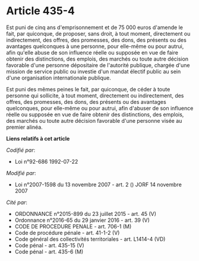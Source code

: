 # Article 435-4

Est puni de cinq ans d'emprisonnement et de 75 000 euros d'amende le fait, par quiconque, de proposer, sans droit, à tout
moment, directement ou indirectement, des offres, des promesses, des dons, des présents ou des avantages quelconques à une
personne, pour elle-même ou pour autrui, afin qu'elle abuse de son influence réelle ou supposée en vue de faire obtenir des
distinctions, des emplois, des marchés ou toute autre décision favorable d'une personne dépositaire de l'autorité publique,
chargée d'une mission de service public ou investie d'un mandat électif public au sein d'une organisation internationale
publique.

Est puni des mêmes peines le fait, par quiconque, de céder à toute personne qui sollicite, à tout moment, directement ou
indirectement, des offres, des promesses, des dons, des présents ou des avantages quelconques, pour elle-même ou pour autrui,
afin d'abuser de son influence réelle ou supposée en vue de faire obtenir des distinctions, des emplois, des marchés ou toute
autre décision favorable d'une personne visée au premier alinéa.

**Liens relatifs à cet article**

_Codifié par_:

  - Loi n°92-686 1992-07-22

_Modifié par_:

  - Loi n°2007-1598 du 13 novembre 2007 - art. 2 () JORF 14 novembre 2007

_Cité par_:

  - ORDONNANCE n°2015-899 du 23 juillet 2015 - art. 45 (V)
  - Ordonnance n°2016-65 du 29 janvier 2016 - art. 39 (V)
  - CODE DE PROCEDURE PENALE - art. 706-1 (M)
  - Code de procédure pénale - art. 41-1-2 (V)
  - Code général des collectivités territoriales - art. L1414-4 (VD)
  - Code pénal - art. 435-15 (V)
  - Code pénal - art. 435-6 (M)
